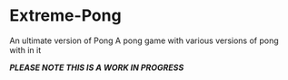 # Extreme-Pong
An ultimate version of Pong
A pong game with various versions of pong with in it

***PLEASE NOTE THIS IS A WORK IN PROGRESS***